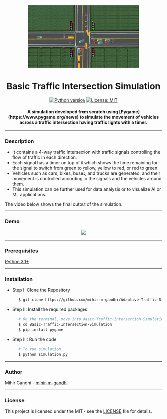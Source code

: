 <p align="center">
 <img height=200px src="./simulation-output.png" alt="Traffic Signal Timer">
</p>

<h1 align="center">Basic Traffic Intersection Simulation</h1>

<div align="center">

[![Python version](https://img.shields.io/badge/python-3.1+-blue.svg)](https://www.python.org/downloads/release/python-370/)
[![License: MIT](https://img.shields.io/badge/License-MIT-green.svg)](https://opensource.org/licenses/MIT)

<h4>A simulation developed from scratch using [Pygame](https://www.pygame.org/news) to simulate the movement of vehicles across a traffic intersection having traffic lights with a timer.</h4>

</div>

-----------------------------------------
### Description

* It contains a 4-way traffic intersection with traffic signals controlling the flow of traffic in each direction. 
* Each signal has a timer on top of it which shows the time remaining for the signal to switch from green to yellow, yellow to red, or red to green. 
* Vehicles such as cars, bikes, buses, and trucks are generated, and their movement is controlled according to the signals and the vehicles around them. 
* This simulation can be further used for data analysis or to visualize AI or ML applications. 

The video below shows the final output of the simulation.

------------------------------------------
### Demo

<p align="center">
    <img src="./Demo.gif">
</p>

------------------------------------------
### Prerequisites

[Python 3.1+](https://www.python.org/downloads/)

------------------------------------------
### Installation

 * Step I: Clone the Repository
```sh
      $ git clone https://github.com/mihir-m-gandhi/Adaptive-Traffic-Signal-Timer
```
  * Step II: Install the required packages
```sh
      # On the terminal, move into Basic-Traffic-Intersection-Simulation directory
      $ cd Basic-Traffic-Intersection-Simulation
      $ pip install pygame
```
* Step III: Run the code
```sh
      # To run simulation
      $ python simulation.py
```

------------------------------------------
### Author

Mihir Gandhi - [mihir-m-gandhi](https://github.com/mihir-m-gandhi)

------------------------------------------
### License
This project is licensed under the MIT - see the [LICENSE](./LICENSE) file for details.

